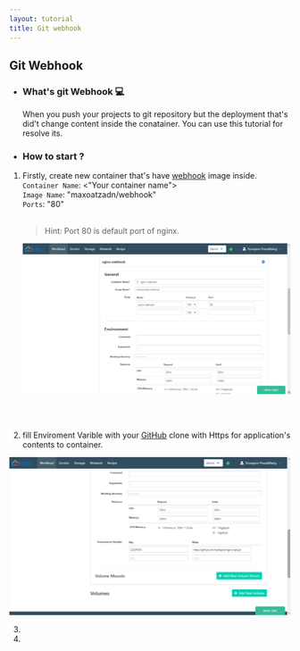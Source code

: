 ```yaml
---
layout: tutorial
title: Git webhook
---
```

## Git Webhook

* ### What's git Webhook 💻

  When you push your projects to git repository but the deployment that's did't change content inside the conatainer. You can use this tutorial for resolve its.  

* ### How to start ?

 1. Firstly, create new container that's have [webhook](https://hub.docker.com/r/maxoatzadn/webhook) image inside.
    <br>
    `Container Name`: <"Your container name"> <br>
    `Image Name`: "maxoatzadn/webhook" <br>
    `Ports`: "80"
    <br><br>
    
    > Hint: Port 80 is default port of nginx.
 
    ![Create images1](/assets/webhook/webhook2.png)
  
    <br><br> 
    
 2. fill Enviroment Varible with your [GitHub](https://github.com/) clone with Https for application's contents to container.
 
  ![Create images1](/assets/webhook/webhook1.png)
  
 3.
 4.
